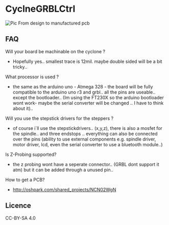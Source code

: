 CyclneGRBLCtrl
==============

![Pic](http://carlosgs.es/sites/default/files/Cyclone_first_year_12b_GRBLcontrollerBoard_bySamuelKranz.jpg)
From design to manufactured pcb


FAQ
---

Will your board be machinable on the cyclone ?
- Hopefully yes.. smallest trace is 12mil. maybe double sided will be a bit tricky..

What processor is used ? 
- the same as the arduino uno - Atmega 328 - the board will be fully compatible to the arduino uno r3 and grbl.. all the pins are useable.. except the bootloader.. (Im using the FT230X so the arduino bootloader wont work- maybe the serial converter will be changed .. I have to think about it)..

Will you use the stepstick drivers for the steppers ? 
- of course i´ll use the stepstickdrivers.. (x,y,z), there is also a mosfet for the spindle.. and three endstops .. everything can also be connected over the pins (ability to use external components e.g. spindle driver, motor driver, lcd, even the serial converter to use a bluetooth module..)

Is Z-Probing supported?
- the z probing wont have a seperate connector.. (GRBL dont support it atm) but it can be added through a unused pin..

How to get a PCB?
- http://oshpark.com/shared_projects/NCN02WgN

Licence
---
CC-BY-SA 4.0
